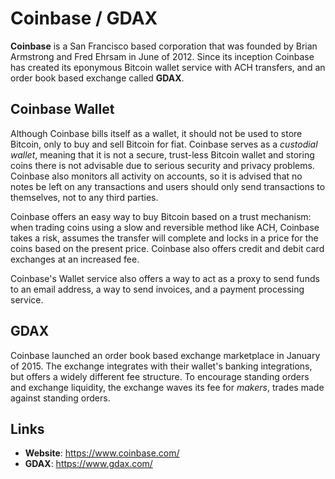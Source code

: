 # Coinbase / GDAX

**Coinbase** is a San Francisco based corporation that was founded by Brian Armstrong and Fred Ehrsam in June of 2012. Since its inception Coinbase has created its eponymous Bitcoin wallet service with ACH transfers, and an order book based exchange called **GDAX**.

## Coinbase Wallet

Although Coinbase bills itself as a wallet, it should not be used to store Bitcoin, only to buy and sell Bitcoin for fiat. Coinbase serves as a *custodial wallet*, meaning that it is not a secure, trust-less Bitcoin wallet and storing coins there is not advisable due to serious security and privacy problems. Coinbase also monitors all activity on accounts, so it is advised that no notes be left on any transactions and users should only send transactions to themselves, not to any third parties.

Coinbase offers an easy way to buy Bitcoin based on a trust mechanism: when trading coins using a slow and reversible method like ACH, Coinbase takes a risk, assumes the transfer will complete and locks in a price for the coins based on the present price. Coinbase also offers credit and debit card exchanges at an increased fee.

Coinbase's Wallet service also offers a way to act as a proxy to send funds to an email address, a way to send invoices, and a payment processing service.

## GDAX

Coinbase launched an order book based exchange marketplace in January of 2015. The exchange integrates with their wallet's banking integrations, but offers a widely different fee structure. To encourage standing orders and exchange liquidity, the exchange waves its fee for *makers*, trades made against standing orders.

## Links

- **Website**: https://www.coinbase.com/
- **GDAX**: https://www.gdax.com/

